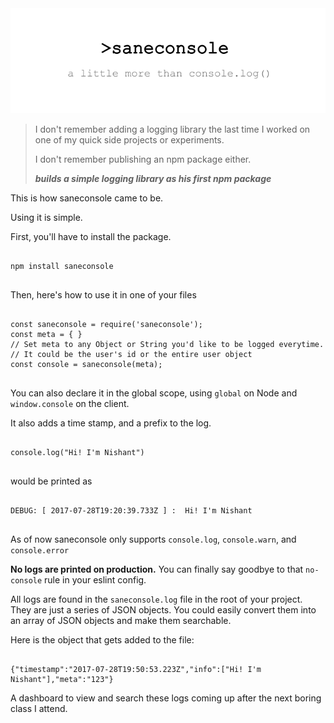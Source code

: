 <img src="https://github.com/nshntarora/saneconsole/blob/master/logo.png?raw=true" />

<blockquote>
I don't remember adding a logging library the last time I worked on one of my quick side projects or experiments.

I don't remember publishing an npm package either.

***builds a simple logging library as his first npm package***
</blockquote>

This is how saneconsole came to be.


Using it is simple.

First, you'll have to install the package.

```

npm install saneconsole


```

Then, here's how to use it in one of your files

```

const saneconsole = require('saneconsole');
const meta = { }
// Set meta to any Object or String you'd like to be logged everytime.
// It could be the user's id or the entire user object
const console = saneconsole(meta);


```

You can also declare it in the global scope, using `global` on Node and `window.console` on the client.

It also adds a time stamp, and a prefix to the log.

```

console.log("Hi! I'm Nishant")


```

would be printed as

```

DEBUG: [ 2017-07-28T19:20:39.733Z ] :  Hi! I'm Nishant


```

As of now saneconsole only supports `console.log`, `console.warn`, and `console.error`

**No logs are printed on production.** You can finally say goodbye to that `no-console` rule in your eslint config.

All logs are found in the `saneconsole.log` file in the root of your project. They are just a series of JSON objects. You could easily convert them into an array of JSON objects and make them searchable.

Here is the object that gets added to the file:

```

{"timestamp":"2017-07-28T19:50:53.223Z","info":["Hi! I'm Nishant"],"meta":"123"}

```

A dashboard to view and search these logs coming up after the next boring class I attend.
